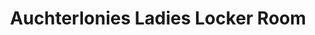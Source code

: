 ---
title: "Auchterlonies Ladies Locker Room"
url: /st-andrews/auchterlonies-ladies-locker-room/
shop: sports
---